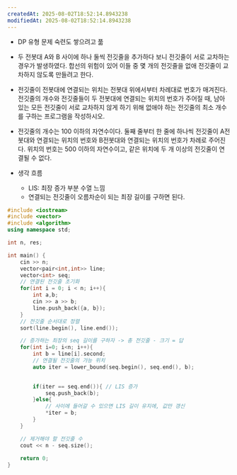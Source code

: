 ```yaml
---
createdAt: 2025-08-02T18:52:14.8943238
modifiedAt: 2025-08-02T18:52:14.8943238
---
```

-  DP 유형 문제 숙련도 쌓으려고 풂 
- 두 전봇대 A와 B 사이에 하나 둘씩 전깃줄을 추가하다 보니 전깃줄이 서로 교차하는 경우가 발생하였다. 합선의 위험이 있어 이들 중 몇 개의 전깃줄을 없애 전깃줄이 교차하지 않도록 만들려고 한다.
- 전깃줄이 전봇대에 연결되는 위치는 전봇대 위에서부터 차례대로 번호가 매겨진다. 전깃줄의 개수와 전깃줄들이 두 전봇대에 연결되는 위치의 번호가 주어질 때, 남아있는 모든 전깃줄이 서로 교차하지 않게 하기 위해 없애야 하는 전깃줄의 최소 개수를 구하는 프로그램을 작성하시오.
- 전깃줄의 개수는 100 이하의 자연수이다. 둘째 줄부터 한 줄에 하나씩 전깃줄이 A전봇대와 연결되는 위치의 번호와 B전봇대와 연결되는 위치의 번호가 차례로 주어진다. 위치의 번호는 500 이하의 자연수이고, 같은 위치에 두 개 이상의 전깃줄이 연결될 수 없다.

- 생각 흐름
	- LIS: 최장 증가 부분 수열 느낌
	- 연결되는 전깃줄이 오름차순이 되는 최장 길이를 구하면 된다.

``` c++
#include <iostream>
#include <vector>
#include <algorithm>
using namespace std;

int n, res;

int main() {
	cin >> n;
	vector<pair<int,int>> line;
	vector<int> seq;
	// 연결된 전깃줄 초기화 
	for(int i = 0; i < n; i++){
		int a,b;
		cin >> a >> b;
		line.push_back({a, b});
	}
	// 전깃줄 순서대로 정렬
	sort(line.begin(), line.end());

	// 증가하는 최장의 seq 길이를 구하자 -> 총 전깃줄 - 크기 = 답
	for(int i=0; i<n; i++){
		int b = line[i].second;
		// 연결될 전깃줄의 가능 위치 
		auto iter = lower_bound(seq.begin(), seq.end(), b);

		
		if(iter == seq.end()){ // LIS 증가 
			seq.push_back(b);
		}else{
			// 사이에 들어갈 수 있으면 LIS 길이 유지에, 값만 갱신 
			*iter = b;			
		}
	}

	// 제거해야 할 전깃줄 수
	cout << n - seq.size();
	
	return 0;
}

```
